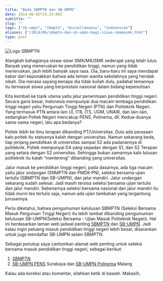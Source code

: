 ```yaml
---
title: "Beda SBMPTN dan SB-UMPN"
date: 2014-06-02T15:23:00Z
subtitle: ""
slug: ""
tags: ["sb-umpn", "sbmptn", "miscellaneous", "indonesian"]
aliases: ["/2014/06/sbmptn-dan-sb-umpn-bagi-siswa-smamasmk.html"]
type: post
---
```


![Logo SBMPTN](/img/logosbmptn.gif)

Alangkah bahagianya siswa-siswi SMA/MA/SMK sederajat yang telah lulus. Banyak yang meneruskan ke pendidikan tinggi, namun yang tidak meneruskan, jauh lebih banyak saya rasa. Oia, baru-baru ini saya mendapat kabar dari keponakkan bahwa ada teman wanita sekolahnya yang hendak nikah. Dia merasa sayang kenapa dia tidak kuliah dulu, padahal temannya itu termasuk siswa yang berprestasi nasional dalam bidang kepenulisan.

Kita kembali ke topik utama yaitu jalur penerimaan pendidikan tinggi negeri. Secara garis besar, Indonesia mempunyai dua macam lembaga pendidikan tinggi negeri yaitu Perguruan Tinggi Negeri (PTN) dan Politeknik Negeri. Yang termasuk PTN antara lain UI, ITB, ITS, UGM, UNAIR, dan lain-lain, sedangkan Poltek Negeri mencakup PENS, Polinema, dll. Kedua-duanya sama-sama negeri, lalu apa bedanya?

Poltek lebih ke ilmu terapan dibanding PT/Universitas. Dulu ada perasaan kalo poltek itu statusnya kalah dengan universitas. Namun sekarang beda, tiap jenjang pendidikan di universitas sampai S2 ada padanannya di politeknik. Poltek mempunyai D4 yang sepadan dengan S1, dan S2 Terapan yang setara dengan S2 universitas. Sehingga bukan zamannya kalo lulusan politeknik itu kalah “mentereng” dibanding yang universitas.

Jalur masuk ke pendidikan tinggi negeri, pada dasarnya, ada tiga macam yaitu jalur undangan (SNMPTN dan PMDK-PN), seleksi bersama ujian tertulis (SBMPTN dan SB-UMPN), dan jalur mandiri. Jalur undangan sekarang sudah selesai. Jadi masih tersisa seleksi bersama ujian tertulis dan jalur mandiri. Sebenarnya seleksi bersama nasional dan jalur mandiri itu tidak murni tes tertulis saja, namun ada ujian tambahan yang tergantung jurusannya.

Perlu diketahui, bahwa pengumuman kelulusan SBMPTN (Seleksi Bersama Masuk Perguruan Tinggi Negeri) itu lebih lambat dibanding pengumuman kelulusan SB-UMPN(Seleksi Bersama - Ujian Masuk Politeknik Negeri). Hal ini berdasarkan laman web jadwal penting [SBMPTN](http://www.sbmptn.or.id/?mid=20) dan [SB-UMPN](http://pmb.eepis-its.edu/views/UMPN/6/48/Jadwal%20Penting%20UMPN%202014). Jadi kalau ingin peluang masuk pendidikan tinggi negeri lebih besar, disarankan untuk juga mendaftar SB-UMPN selain SBMPTN.

Sebagai penutup saya cantumkan alamat web penting untuk seleksi bersama masuk pendidikan tinggi negeri, sebagai berikut:

1. [SBMPTN](http://www.sbmptn.or.id/)
2. [SB-UMPN PENS](http://pmb.eepis-its.edu/pages/6/UMPN) Surabaya dan [SB-UMPN Polinema](http://admisi.polinema.ac.id/umpn) Malang

Kalau ada koreksi atau komentar, silahkan ketik di bawah. Makasih.
